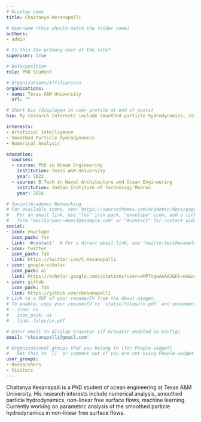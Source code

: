 ```yaml
---
# Display name
title: Chaitanya Kesanapalli

# Username (this should match the folder name)
authors:
- admin

# Is this the primary user of the site?
superuser: true

# Role/position
role: PhD Student

# Organizations/Affiliations
organizations:
- name: Texas A&M University
  url: ""

# Short bio (displayed in user profile at end of posts)
bio: My research interests include smoothed particle hydrodynamics, structural analysis, machine learning

interests:
- Artificial Intelligence
- Smoothed Particle Hydrodynamics
- Numerical Analysis

education:
  courses:
  - course: PhD in Ocean Engineering
    institution: Texas A&M University
    year: 2022
  - course: B.Tech in Naval Architecture and Ocean Engineering
    institution: Indian Institute of Technology Madras
    year: 2016

# Social/Academic Networking
# For available icons, see: https://sourcethemes.com/academic/docs/page-builder/#icons
#   For an email link, use "fas" icon pack, "envelope" icon, and a link in the
#   form "mailto:your-email@example.com" or "#contact" for contact widget.
social:
- icon: envelope
  icon_pack: fas
  link: '#contact'  # For a direct email link, use "mailto:test@example.org".
- icon: twitter
  icon_pack: fab
  link: https://twitter.com/C_Kesanapalli
- icon: google-scholar
  icon_pack: ai
  link: https://scholar.google.com/citations?user=xMPTvgwAAAAJ&hl=en&authuser=3
- icon: github
  icon_pack: fab
  link: https://github.com/ckesanapalli
# Link to a PDF of your resume/CV from the About widget.
# To enable, copy your resume/CV to `static/files/cv.pdf` and uncomment the lines below.
# - icon: cv
#   icon_pack: ai
#   link: files/cv.pdf

# Enter email to display Gravatar (if Gravatar enabled in Config)
email: "ckesanapalli@gmail.com"

# Organizational groups that you belong to (for People widget)
#   Set this to `[]` or comment out if you are not using People widget.
user_groups:
- Researchers
- Visitors
---
```


Chaitanya Kesanapalli is a PhD student of ocean engineering at Texas A&M University. His research interests include numerical analysis, smoothed particle hydrodynamics, non-linear free surface flows, machine learning. Currently working on parametric analysis of the smoothed particle hydrodynamics in non-linear free surface flows.
